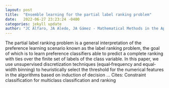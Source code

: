 ```yaml
---
layout: post
title:  "Ensemble learning for the partial label ranking problem"
date:   2022-06-27 23:23:24 -0400
categories: jekyll update
author: "JC Alfaro, JA Aledo, JA Gámez - Mathematical Methods in the Applied Sciences, 2022"
---
```

The partial label ranking problem is a general interpretation of the preference learning scenario known as the label ranking problem, the goal of which is to learn preference classifiers able to predict a complete ranking with ties over the finite set of labels of the class variable. In this paper, we use unsupervised discretization techniques (equal‐frequency and equal‐width binning) to heuristically select the threshold for the numerical features in the algorithms based on induction of decision …
Cites: ‪Constraint classification for multiclass classification and ranking‬  
